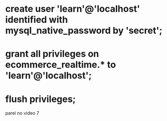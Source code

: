 <!-- DB Configs -->
# create user 'learn'@'localhost' identified with mysql_native_password by 'secret';
# grant all privileges on ecommerce_realtime.* to 'learn'@'localhost';
# flush privileges;


parei no video 7
